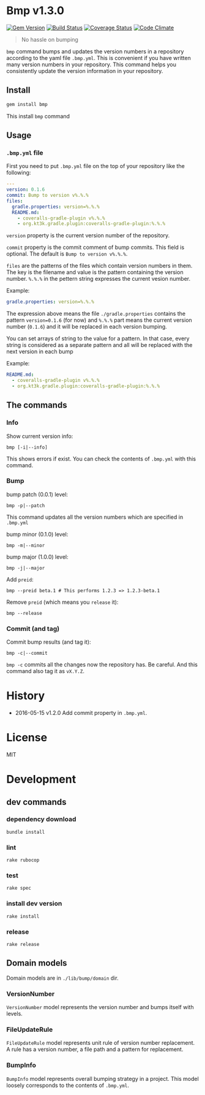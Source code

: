 # Bmp v1.3.0
[![Gem Version](https://img.shields.io/gem/v/bmp.svg)](http://badge.fury.io/rb/bmp)
[![Build Status](https://img.shields.io/travis/kt3k/bmp.svg)](https://travis-ci.org/kt3k/bmp)
[![Coverage Status](https://img.shields.io/coveralls/kt3k/bmp.svg)](https://coveralls.io/r/kt3k/bmp)
[![Code Climate](https://img.shields.io/codeclimate/github/kt3k/bmp.svg)](https://codeclimate.com/github/kt3k/bmp)

> No hassle on bumping

`bmp` command bumps and updates the version numbers in a repository according to the yaml file `.bmp.yml`. This is convenient if you have written many version numbers in your repository. This command helps you consistently update the version information in your repository.

## Install

```sh
gem install bmp
```

This install `bmp` command

## Usage

### `.bmp.yml` file

First you need to put `.bmp.yml` file on the top of your repository like the following:

```yml
---
version: 0.1.6
commit: Bump to version v%.%.%
files:
  gradle.properties: version=%.%.%
  README.md:
    - coveralls-gradle-plugin v%.%.%
    - org.kt3k.gradle.plugin:coveralls-gradle-plugin:%.%.%
```

`version` property is the current version number of the repository.

`commit` property is the commit comment of bump commits. This field is optional. The default is `Bump to version v%.%.%`.

`files` are the patterns of the files which contain version numbers in them. The key is the filename and value is the pattern containing the version number. `%.%.%` in the pettern string expresses the current vesion number.

Example:
```yml
gradle.properties: version=%.%.%
```

The expression above means the file `./gradle.properties` contains the pattern `version=0.1.6` (for now) and `%.%.%` part means the current version number (`0.1.6`) and it will be replaced in each version bumping.

You can set arrays of string to the value for a pattern. In that case, every string is considered as a separate pattern and all will be replaced with the next version in each bump

Example:
```yml
README.md:
  - coveralls-gradle-plugin v%.%.%
  - org.kt3k.gradle.plugin:coveralls-gradle-plugin:%.%.%
```

## The commands

### Info

Show current version info:
```
bmp [-i|--info]
```

This shows errors if exist. You can check the contents of `.bmp.yml` with this command.

### Bump

bump patch (0.0.1) level:
```
bmp -p|--patch
```

This command updates all the version numbers which are specified in `.bmp.yml`


bump minor (0.1.0) level:
```
bmp -m|--minor
```


bump major (1.0.0) level:
```
bmp -j|--major
```


Add `preid`:
```
bmp --preid beta.1 # This performs 1.2.3 => 1.2.3-beta.1
```

Remove `preid` (which means you `release` it):
```
bmp --release
```

### Commit (and tag)

Commit bump results (and tag it):
```
bmp -c|--commit
```

`bmp -c` commits all the changes now the repository has. Be careful.
And this command also tag it as `vX.Y.Z`.

# History

- 2016-05-15   v1.2.0   Add commit property in `.bmp.yml`.

# License

MIT

# Development

## dev commands

### dependency download

    bundle install

### lint

    rake rubocop

### test

    rake spec

### install dev version

    rake install

### release

    rake release

## Domain models

Domain models are in `./lib/bump/domain` dir.

### VersionNumber

`VersionNumber` model represents the version number and bumps itself with levels.

### FileUpdateRule

`FileUpdateRule` model represents unit rule of version number replacement. A rule has a version number, a file path and a pattern for replacement.

### BumpInfo

`BumpInfo` model represents overall bumping strategy in a project. This model loosely corresponds to the contents of `.bmp.yml`.
